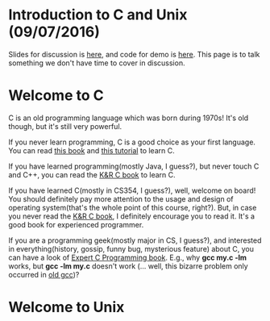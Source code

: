 # Introduction to C and Unix (09/07/2016)
Slides for discussion is [here](https://github.com/c21/UWOS/blob/master/1-intro/slides/slides.pdf), and code for demo is [here](https://github.com/c21/UWOS/tree/master/1-intro/demo). This page is to talk something we don't have time to cover in discussion.  

# Welcome to C
C is an old programming language which was born during 1970s! It's old though, but it's still very powerful.

If you never learn programming, C is a good choice as your first language. You can read [this book](https://learncodethehardway.org/c) and [this tutorial](http://www.learn-c.org) to learn C.

If you have learned programming(mostly Java, I guess?), but never touch C and C++, you can read the [K&R C book](https://www.amazon.com/Programming-Language-Brian-W-Kernighan/dp/0131103628) to learn C.

If you have learned C(mostly in CS354, I guess?), well, welcome on board! You should definitely pay more attention to the usage and design of operating system(that's the whole point of this course, right?). But, in case you never read the [K&R C book](https://www.amazon.com/Programming-Language-Brian-W-Kernighan/dp/0131103628), I definitely encourage you to read it. It's a good book for experienced programmer.

If you are a programming geek(mostly major in CS, I guess?), and interested in everything(history, gossip, funny bug, mysterious feature) about C, you can have a look of [Expert C Programming book](https://www.amazon.com/Expert-Programming-Peter-van-Linden/dp/0131774298). E.g., why **gcc my.c -lm** works, but **gcc -lm my.c** doesn't work (... well, this bizarre problem only occurred in [old gcc](http://stackoverflow.com/questions/11336477/gcc-will-not-properly-include-math-h))?

# Welcome to Unix

